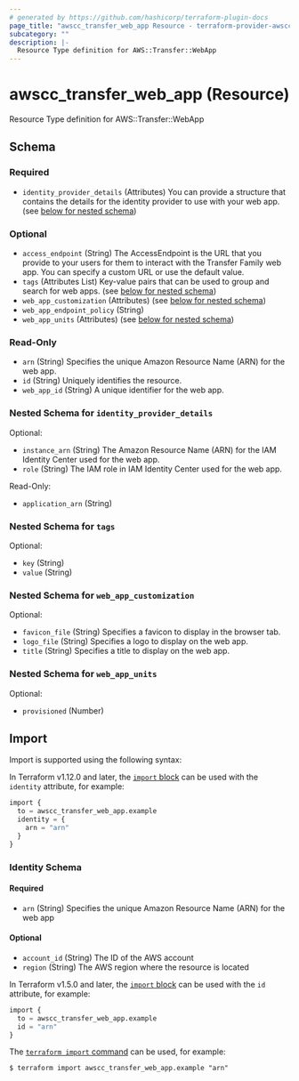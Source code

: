 ```yaml
---
# generated by https://github.com/hashicorp/terraform-plugin-docs
page_title: "awscc_transfer_web_app Resource - terraform-provider-awscc"
subcategory: ""
description: |-
  Resource Type definition for AWS::Transfer::WebApp
---
```


# awscc_transfer_web_app (Resource)

Resource Type definition for AWS::Transfer::WebApp



<!-- schema generated by tfplugindocs -->
## Schema

### Required

- `identity_provider_details` (Attributes) You can provide a structure that contains the details for the identity provider to use with your web app. (see [below for nested schema](#nestedatt--identity_provider_details))

### Optional

- `access_endpoint` (String) The AccessEndpoint is the URL that you provide to your users for them to interact with the Transfer Family web app. You can specify a custom URL or use the default value.
- `tags` (Attributes List) Key-value pairs that can be used to group and search for web apps. (see [below for nested schema](#nestedatt--tags))
- `web_app_customization` (Attributes) (see [below for nested schema](#nestedatt--web_app_customization))
- `web_app_endpoint_policy` (String)
- `web_app_units` (Attributes) (see [below for nested schema](#nestedatt--web_app_units))

### Read-Only

- `arn` (String) Specifies the unique Amazon Resource Name (ARN) for the web app.
- `id` (String) Uniquely identifies the resource.
- `web_app_id` (String) A unique identifier for the web app.

<a id="nestedatt--identity_provider_details"></a>
### Nested Schema for `identity_provider_details`

Optional:

- `instance_arn` (String) The Amazon Resource Name (ARN) for the IAM Identity Center used for the web app.
- `role` (String) The IAM role in IAM Identity Center used for the web app.

Read-Only:

- `application_arn` (String)


<a id="nestedatt--tags"></a>
### Nested Schema for `tags`

Optional:

- `key` (String)
- `value` (String)


<a id="nestedatt--web_app_customization"></a>
### Nested Schema for `web_app_customization`

Optional:

- `favicon_file` (String) Specifies a favicon to display in the browser tab.
- `logo_file` (String) Specifies a logo to display on the web app.
- `title` (String) Specifies a title to display on the web app.


<a id="nestedatt--web_app_units"></a>
### Nested Schema for `web_app_units`

Optional:

- `provisioned` (Number)

## Import

Import is supported using the following syntax:

In Terraform v1.12.0 and later, the [`import` block](https://developer.hashicorp.com/terraform/language/import) can be used with the `identity` attribute, for example:

```terraform
import {
  to = awscc_transfer_web_app.example
  identity = {
    arn = "arn"
  }
}
```

<!-- schema generated by tfplugindocs -->
### Identity Schema

#### Required

- `arn` (String) Specifies the unique Amazon Resource Name (ARN) for the web app

#### Optional

- `account_id` (String) The ID of the AWS account
- `region` (String) The AWS region where the resource is located

In Terraform v1.5.0 and later, the [`import` block](https://developer.hashicorp.com/terraform/language/import) can be used with the `id` attribute, for example:

```terraform
import {
  to = awscc_transfer_web_app.example
  id = "arn"
}
```

The [`terraform import` command](https://developer.hashicorp.com/terraform/cli/commands/import) can be used, for example:

```shell
$ terraform import awscc_transfer_web_app.example "arn"
```
